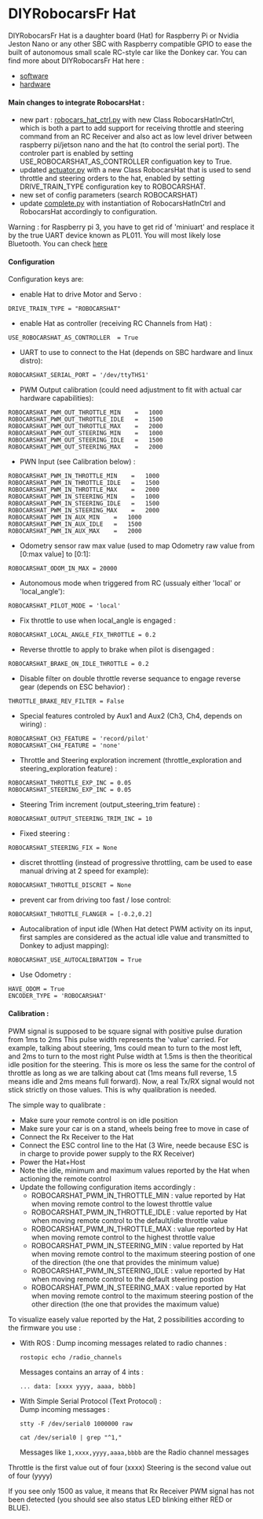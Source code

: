 # DIYRobocarsFr Hat

DIYRobocarsFr Hat is a daughter board (Hat) for Raspberry Pi or Nvidia Jeston Nano or any other SBC with Raspberry compatible GPIO to ease the built of autonomous small scale RC-style car like the Donkey car. You can find more about DIYRobocarsFr Hat here :
- [software](https://github.com/btrinite/robocars_hat)
- [hardware](https://github.com/btrinite/robocars_hat_hw)

#### Main changes to integrate RobocarsHat :
- new part : [robocars_hat_ctrl.py](./donkeycar/parts/robocars_hat_ctrl.py) with new Class RobocarsHatInCtrl, which is both a part to add support for receiving throttle and steering command from an RC Receiver and also act as low level driver between raspberry pi/jetson nano and the hat (to control the serial port). The controler part is enabled by setting USE_ROBOCARSHAT_AS_CONTROLLER configuation key to True.
- updated [actuator.py](./donkeycar/parts/actuator.py) with a new Class RobocarsHat that is used to send throttle and steering orders to the hat, enabled by setting DRIVE_TRAIN_TYPE configuration key to ROBOCARSHAT.
- new set of config parameters (search ROBOCARSHAT)
- update [complete.py](./donkeycar/templates/complete.py) with instantiation of RobocarsHatInCtrl and RobocarsHat accordingly to configuration.

Warning : for Raspberry pi 3, you have to get rid of 'miniuart' and resplace it by the true UART device known as PL011.
You will most likely lose Bluetooth. You can check [here](https://www.circuits.dk/setup-raspberry-pi-3-gpio-uart/)
#### Configuration

Configuration keys are:
- enable Hat to drive Motor and Servo :
```
DRIVE_TRAIN_TYPE = "ROBOCARSHAT"
```
- enable Hat as controller (receiving RC Channels from Hat) :
```
USE_ROBOCARSHAT_AS_CONTROLLER  = True
```
- UART to use to connect to the Hat (depends on SBC hardware and linux distro):
```
ROBOCARSHAT_SERIAL_PORT = '/dev/ttyTHS1'
``` 
- PWM Output calibration (could need adjustment to fit with actual car hardware capabilities):
```
ROBOCARSHAT_PWM_OUT_THROTTLE_MIN    =   1000
ROBOCARSHAT_PWM_OUT_THROTTLE_IDLE   =   1500
ROBOCARSHAT_PWM_OUT_THROTTLE_MAX    =   2000
ROBOCARSHAT_PWM_OUT_STEERING_MIN    =   1000
ROBOCARSHAT_PWM_OUT_STEERING_IDLE   =   1500
ROBOCARSHAT_PWM_OUT_STEERING_MAX    =   2000
```
- PWN Input (see Calibration below) :
```
ROBOCARSHAT_PWM_IN_THROTTLE_MIN    =   1000
ROBOCARSHAT_PWM_IN_THROTTLE_IDLE   =   1500
ROBOCARSHAT_PWM_IN_THROTTLE_MAX    =   2000
ROBOCARSHAT_PWM_IN_STEERING_MIN    =   1000
ROBOCARSHAT_PWM_IN_STEERING_IDLE   =   1500
ROBOCARSHAT_PWM_IN_STEERING_MAX    =   2000
ROBOCARSHAT_PWM_IN_AUX_MIN    =   1000
ROBOCARSHAT_PWM_IN_AUX_IDLE   =   1500
ROBOCARSHAT_PWM_IN_AUX_MAX    =   2000
```
- Odometry sensor raw max value (used to map Odometry raw value from [0:max value] to [0:1]:
```
ROBOCARSHAT_ODOM_IN_MAX = 20000
```
- Autonomous mode when triggered from RC (ussualy either 'local' or 'local_angle'):
```
ROBOCARSHAT_PILOT_MODE = 'local'
```
- Fix throttle to use when local_angle is engaged :
```
ROBOCARSHAT_LOCAL_ANGLE_FIX_THROTTLE = 0.2
```
- Reverse throttle to apply to brake when pilot is disengaged :
```
ROBOCARSHAT_BRAKE_ON_IDLE_THROTTLE = 0.2
```
- Disable filter on double throttle reverse sequance to engage reverse gear (depends on ESC behavior) :
```
THROTTLE_BRAKE_REV_FILTER = False
```
- Special features controled by Aux1 and Aux2  (Ch3, Ch4, depends on wiring) :
```
ROBOCARSHAT_CH3_FEATURE = 'record/pilot'
ROBOCARSHAT_CH4_FEATURE = 'none' 
```
- Throttle and Steering exploration increment (throttle_exploration and steering_exploration feature) :
```
ROBOCARSHAT_THROTTLE_EXP_INC = 0.05 
ROBOCARSHAT_STEERING_EXP_INC = 0.05 
```
- Steering Trim increment (output_steering_trim feature) :
```
ROBOCARSHAT_OUTPUT_STEERING_TRIM_INC = 10 
```
- Fixed steering :
```
ROBOCARSHAT_STEERING_FIX = None 
```
- discret throttling (instead of progressive throttling, cam be used to ease manual driving at 2 speed for example):
```
ROBOCARSHAT_THROTTLE_DISCRET = None 
```
- prevent car from driving too fast / lose control:
```
ROBOCARSHAT_THROTTLE_FLANGER = [-0.2,0.2] 
```
- Autocalibration of input idle (When Hat detect PWM activity on its input, first samples are considered as the actual idle value and transmitted to Donkey to adjust mapping):
```
ROBOCARSHAT_USE_AUTOCALIBRATION = True
```
- Use Odometry :
```
HAVE_ODOM = True
ENCODER_TYPE = 'ROBOCARSHAT'
```     

#### Calibration :
PWM signal is supposed to be square signal with positive pulse duration from 1ms to 2ms
This pulse width represents the 'value' carried.
For example, talking about steering, 1ms could mean to turn to the most left, and 2ms to turn to the most right
Pulse width at 1.5ms is then the theoritical idle position for the steering. This is more os less the same for the control of throttle as long as we are talking about cat (1ms means full reverse, 1.5 means idle and 2ms means full forward).
Now, a real Tx/RX signal would not stick strictly on those values. This is why qualibration is needed.

The simple way to qualibrate :
- Make sure your remote control is on idle position
- Make sure your car is on a stand, wheels being free to move in case of
- Connect the Rx Receiver to the Hat
- Connect the ESC control line to the Hat (3 Wire, neede because ESC is in charge to provide power supply to the RX Receiver)
- Power the Hat+Host
- Note the idle, minimum and maximum values reported by the Hat when actioning the remote control
- Update the following configuration items accordingly :
    - ROBOCARSHAT_PWM_IN_THROTTLE_MIN : value reported by Hat when moving remote control to the lowest throttle value
    - ROBOCARSHAT_PWM_IN_THROTTLE_IDLE : value reported by Hat when moving remote control to the default/idle throttle value
    - ROBOCARSHAT_PWM_IN_THROTTLE_MAX : value reported by Hat when moving remote control to the highest throttle value
    - ROBOCARSHAT_PWM_IN_STEERING_MIN : value reported by Hat when moving remote control to the maximum steering postion of one of the direction (the one that provides the minimum value)
    - ROBOCARSHAT_PWM_IN_STEERING_IDLE : value reported by Hat when moving remote control to the default steering postion 
    - ROBOCARSHAT_PWM_IN_STEERING_MAX : value reported by Hat when moving remote control to the maximum steering postion of the other direction (the one that provides the maximum value)

To visualize easely value reported by the Hat, 2 possibilities according to the firmware you use :
- With ROS :
    Dump incoming messages related to radio channes :  

    ``rostopic echo /radio_channels`` 

    Messages contains an array of 4 ints : 

    ``
        ...
        data: [xxxx yyyy, aaaa, bbbb]
    ``
    
- With Simple Serial Protocol (Text Protocol) :  
    Dump incoming messages : 

    `` stty -F /dev/serial0 1000000 raw `` 

    `` cat /dev/serial0 | grep "^1," `` 
 
    Messages like ``1,xxxx,yyyy,aaaa,bbbb`` are the Radio channel messages

Throttle is the first value out of four (xxxx) 
Steering is the second value out of four (yyyy)

If you see only 1500 as value, it means that Rx Receiver PWM signal has not been detected (you should see also status LED blinking either RED or BLUE).

